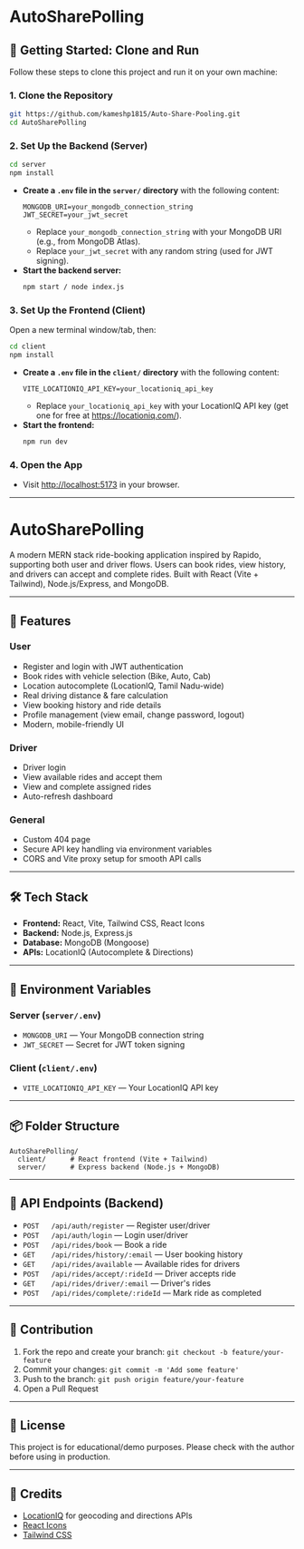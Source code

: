 # AutoSharePolling

## 🚀 Getting Started: Clone and Run

Follow these steps to clone this project and run it on your own machine:

### 1. Clone the Repository
```sh
git https://github.com/kameshp1815/Auto-Share-Pooling.git
cd AutoSharePolling
```

### 2. Set Up the Backend (Server)
```sh
cd server
npm install
```
- **Create a `.env` file in the `server/` directory** with the following content:
  ```
  MONGODB_URI=your_mongodb_connection_string
  JWT_SECRET=your_jwt_secret
  ```
  - Replace `your_mongodb_connection_string` with your MongoDB URI (e.g., from MongoDB Atlas).
  - Replace `your_jwt_secret` with any random string (used for JWT signing).
- **Start the backend server:**
  ```sh
  npm start / node index.js
  ```

### 3. Set Up the Frontend (Client)
Open a new terminal window/tab, then:
```sh
cd client
npm install
```
- **Create a `.env` file in the `client/` directory** with the following content:
  ```
  VITE_LOCATIONIQ_API_KEY=your_locationiq_api_key
  ```
  - Replace `your_locationiq_api_key` with your LocationIQ API key (get one for free at https://locationiq.com/).
- **Start the frontend:**
  ```sh
  npm run dev
  ```

### 4. Open the App
- Visit [http://localhost:5173](http://localhost:5173) in your browser.

---

# AutoSharePolling

A modern MERN stack ride-booking application inspired by Rapido, supporting both user and driver flows. Users can book rides, view history, and drivers can accept and complete rides. Built with React (Vite + Tailwind), Node.js/Express, and MongoDB.

---

## 🚗 Features

### User
- Register and login with JWT authentication
- Book rides with vehicle selection (Bike, Auto, Cab)
- Location autocomplete (LocationIQ, Tamil Nadu-wide)
- Real driving distance & fare calculation
- View booking history and ride details
- Profile management (view email, change password, logout)
- Modern, mobile-friendly UI

### Driver
- Driver login
- View available rides and accept them
- View and complete assigned rides
- Auto-refresh dashboard

### General
- Custom 404 page
- Secure API key handling via environment variables
- CORS and Vite proxy setup for smooth API calls

---

## 🛠️ Tech Stack
- **Frontend:** React, Vite, Tailwind CSS, React Icons
- **Backend:** Node.js, Express.js
- **Database:** MongoDB (Mongoose)
- **APIs:** LocationIQ (Autocomplete & Directions)

---

## 🔑 Environment Variables

### Server (`server/.env`)
- `MONGODB_URI` — Your MongoDB connection string
- `JWT_SECRET` — Secret for JWT token signing

### Client (`client/.env`)
- `VITE_LOCATIONIQ_API_KEY` — Your LocationIQ API key



---

## 📦 Folder Structure
```
AutoSharePolling/
  client/      # React frontend (Vite + Tailwind)
  server/      # Express backend (Node.js + MongoDB)
```

---

## 🧪 API Endpoints (Backend)
- `POST   /api/auth/register` — Register user/driver
- `POST   /api/auth/login` — Login user/driver
- `POST   /api/rides/book` — Book a ride
- `GET    /api/rides/history/:email` — User booking history
- `GET    /api/rides/available` — Available rides for drivers
- `POST   /api/rides/accept/:rideId` — Driver accepts ride
- `GET    /api/rides/driver/:email` — Driver's rides
- `POST   /api/rides/complete/:rideId` — Mark ride as completed

---

## 📝 Contribution
1. Fork the repo and create your branch: `git checkout -b feature/your-feature`
2. Commit your changes: `git commit -m 'Add some feature'`
3. Push to the branch: `git push origin feature/your-feature`
4. Open a Pull Request

---

## 📄 License
This project is for educational/demo purposes. Please check with the author before using in production.

---

## 🙏 Credits
- [LocationIQ](https://locationiq.com/) for geocoding and directions APIs
- [React Icons](https://react-icons.github.io/react-icons/)
- [Tailwind CSS](https://tailwindcss.com/) 